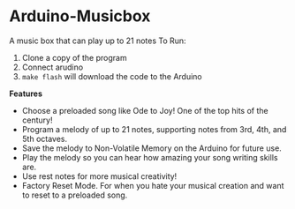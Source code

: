# Arduino-Musicbox
A music box that can play up to 21 notes
To Run:
1. Clone a copy of the program
2. Connect arudino
3. `make flash` will download the code to the Arduino

**Features**
* Choose a preloaded song like Ode to Joy! One of the top hits of the century!
* Program a melody of up to 21 notes, supporting notes from 3rd, 4th, and 5th octaves.
* Save the melody to Non-Volatile Memory on the Arduino for future use.
* Play the melody so you can hear how amazing your song writing skills are.
* Use rest notes for more musical creativity!
* Factory Reset Mode. For when you hate your musical creation and want to reset to a preloaded song.
